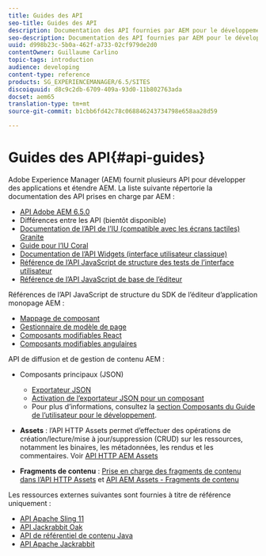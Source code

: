 ```yaml
---
title: Guides des API
seo-title: Guides des API
description: Documentation des API fournies par AEM pour le développement d’applications
seo-description: Documentation des API fournies par AEM pour le développement d’applications
uuid: d998b23c-5b0a-462f-a733-02cf979de2d0
contentOwner: Guillaume Carlino
topic-tags: introduction
audience: developing
content-type: reference
products: SG_EXPERIENCEMANAGER/6.5/SITES
discoiquuid: d8c9c2db-6709-409a-93d0-11b802763ada
docset: aem65
translation-type: tm+mt
source-git-commit: b1cbb6fd42c78c068846243734798e658aa28d59

---
```



# Guides des API{#api-guides}

Adobe Experience Manager (AEM) fournit plusieurs API pour développer des applications et étendre AEM. La liste suivante répertorie la documentation des API prises en charge par AEM :

* [API Adobe AEM 6.5.0](https://helpx.adobe.com/experience-manager/6-5/sites/developing/using/reference-materials/javadoc/index.html)
* Différences entre les API (bientôt disponible)
* [Documentation de l’API de l’IU (compatible avec les écrans tactiles) Granite](https://helpx.adobe.com/experience-manager/6-5/sites/developing/using/reference-materials/granite-ui/api/index.html)
* [Guide pour l’IU Coral](https://helpx.adobe.com/experience-manager/6-5/sites/developing/using/reference-materials/coral-ui/coralui3/index.html)
* [Documentation de l’API Widgets (interface utilisateur classique)](https://helpx.adobe.com/experience-manager/6-5/sites/developing/using/reference-materials/widgets-api/index.html)
* [Référence de l’API JavaScript de structure des tests de l’interface utilisateur](https://helpx.adobe.com/experience-manager/6-5/sites/developing/using/reference-materials/test-api/index.html)
* [Référence de l’API JavaScript de base de l’éditeur](https://helpx.adobe.com/experience-manager/6-5/sites/developing/using/reference-materials/jsdoc/ui-touch/editor-core/index.html)

Références de l’API JavaScript de structure du SDK de l’éditeur d’application monopage AEM :

* [Mappage de composant](https://www.npmjs.com/package/@adobe/cq-spa-component-mapping)
* [Gestionnaire de modèle de page](https://www.npmjs.com/package/@adobe/cq-spa-page-model-manager)
* [Composants modifiables React](https://www.npmjs.com/package/@adobe/cq-react-editable-components)
* [Composants modifiables angulaires](https://www.npmjs.com/package/@adobe/cq-angular-editable-components)

API de diffusion et de gestion de contenu AEM :

* Composants principaux (JSON)

   * [Exportateur JSON](/help/sites-developing/json-exporter.md) 
   * [Activation de l’exportateur JSON pour un composant](/help/sites-developing/json-exporter-components.md) 
   * Pour plus d’informations, consultez la [section Composants du Guide de l’utilisateur pour le développement](https://helpx.adobe.com/experience-manager/6-5/sites/developing/user-guide.html?topic=/experience-manager/6-4/sites/developing/morehelp/components.ug.js).

* **Assets** : l’API HTTP Assets permet d’effectuer des opérations de création/lecture/mise à jour/suppression (CRUD) sur les ressources, notamment les binaires, les métadonnées, les rendus et les commentaires. Voir [API HTTP AEM Assets](/help/assets/mac-api-assets.md)

* **Fragments de contenu** : [Prise en charge des fragments de contenu dans l’API HTTP Assets](/help/assets/assets-api-content-fragments.md) et [API AEM Assets - Fragments de contenu](https://helpx.adobe.com/experience-manager/6-5/sites/developing/using/reference-materials/assets-api-content-fragments/index.html)

Les ressources externes suivantes sont fournies à titre de référence uniquement :

* [API Apache Sling 11](https://sling.apache.org/apidocs/sling11/)
* [API Jackrabbit Oak](https://jackrabbit.apache.org/oak/docs/oak_api/overview.html)
* [API de référentiel de contenu Java](https://docs.adobe.com/docs/en/spec/javax.jcr/javadocs/jcr-2.0/index.html)
* [API Apache Jackrabbit](https://jackrabbit.apache.org/api)
